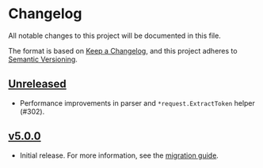 # Changelog

All notable changes to this project will be documented in this file.

The format is based on [Keep a Changelog](https://keepachangelog.com/en/1.0.0/), and this project
adheres to [Semantic Versioning](https://semver.org/spec/v2.0.0.html).

## [Unreleased]

- Performance improvements in parser and `*request.ExtractToken` helper (#302).

## [v5.0.0]

- Initial release. For more information, see the [migration guide](MIGRATION_GUIDE.md).

[Unreleased]: https://github.com/golang-jwt/jwt/compare/v5.0.0...HEAD
[v5.0.0]: https://github.com/golang-jwt/jwt/releases/tag/v5.0.0
